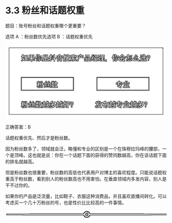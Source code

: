 # 3.3 粉丝和话题权重

题目：账号粉丝和话题权重哪个更重要？

选项 A ：粉丝数优先选项 B ：话题权重优先

![](img/4df353b9c53a32de273262406d96668b.png)

正确答案：B

话题权重优先、然后才是粉丝数。

因为粉丝数多了，领域就会泛，略懂和专业的区别是一个在珠穆拉玛峰的腰部，一个是顶峰。这也就是说：你在一个话题下面的获得的赞同数越高，你在该话题下面的排名就越高。

但是粉丝数也很重要，粉丝数的高低也代表用户对博主的喜欢程度。只能说话题权重高于粉丝数，看到别人的粉丝数高也不用害怕，在垂直领域内多发内容，别人是干不过你的。

如果你的产品是泛流量，比如鞋子、衣服这种消费品，并且喜欢直播间转化。可以考虑买一个几十万粉丝的号，也是性价比比较高的一件事情。

![](img/75a2819e1a58997a8c18fd3150be6c39.png)